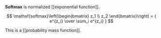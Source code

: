 **Softmax** is normalized [[exponential function]].

$$
\mathsf{softmax}\left(\begin{bmatrix} z_1 \\ z_2 \end{bmatrix}\right) = { e^{z_i} \over \sum_i e^{z_i} }
$$

This is a [[probability mass function]].